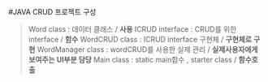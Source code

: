 #JAVA CRUD 프로젝트 구성

>Word class : 데이터 클래스 / **사용**
>ICRUD interface : CRUD를 위한 interface / **함수**
>WordCRUD class : ICRUD interface 구현체 / **구현체로 구현**
>WordManager class : wordCRUD를 사용한 실제 관리 / **실제사용자에게 보여주는 UI부분 담당**
>Main class : static main함수 , starter class / **함수호출**

